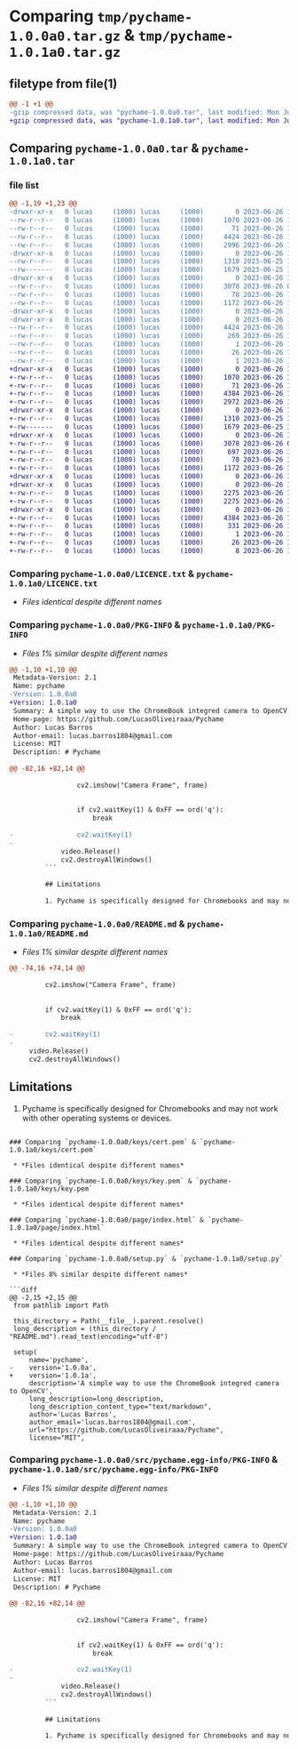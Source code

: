 # Comparing `tmp/pychame-1.0.0a0.tar.gz` & `tmp/pychame-1.0.1a0.tar.gz`

## filetype from file(1)

```diff
@@ -1 +1 @@
-gzip compressed data, was "pychame-1.0.0a0.tar", last modified: Mon Jun 26 16:15:02 2023, max compression
+gzip compressed data, was "pychame-1.0.1a0.tar", last modified: Mon Jun 26 17:08:38 2023, max compression
```

## Comparing `pychame-1.0.0a0.tar` & `pychame-1.0.1a0.tar`

### file list

```diff
@@ -1,19 +1,23 @@
-drwxr-xr-x   0 lucas     (1000) lucas     (1000)        0 2023-06-26 16:15:02.891197 pychame-1.0.0a0/
--rw-r--r--   0 lucas     (1000) lucas     (1000)     1070 2023-06-26 16:01:24.000000 pychame-1.0.0a0/LICENCE.txt
--rw-r--r--   0 lucas     (1000) lucas     (1000)       71 2023-06-26 16:14:38.000000 pychame-1.0.0a0/MANIFEST.in
--rw-r--r--   0 lucas     (1000) lucas     (1000)     4424 2023-06-26 16:15:02.892197 pychame-1.0.0a0/PKG-INFO
--rw-r--r--   0 lucas     (1000) lucas     (1000)     2996 2023-06-26 16:12:23.000000 pychame-1.0.0a0/README.md
-drwxr-xr-x   0 lucas     (1000) lucas     (1000)        0 2023-06-26 16:15:02.873197 pychame-1.0.0a0/keys/
--rw-r--r--   0 lucas     (1000) lucas     (1000)     1310 2023-06-25 14:22:25.000000 pychame-1.0.0a0/keys/cert.pem
--rw-------   0 lucas     (1000) lucas     (1000)     1679 2023-06-25 14:21:52.000000 pychame-1.0.0a0/keys/key.pem
-drwxr-xr-x   0 lucas     (1000) lucas     (1000)        0 2023-06-26 16:15:02.875197 pychame-1.0.0a0/page/
--rw-r--r--   0 lucas     (1000) lucas     (1000)     3078 2023-06-26 03:38:24.000000 pychame-1.0.0a0/page/index.html
--rw-r--r--   0 lucas     (1000) lucas     (1000)       78 2023-06-26 16:15:02.894197 pychame-1.0.0a0/setup.cfg
--rw-r--r--   0 lucas     (1000) lucas     (1000)     1172 2023-06-26 16:12:09.000000 pychame-1.0.0a0/setup.py
-drwxr-xr-x   0 lucas     (1000) lucas     (1000)        0 2023-06-26 16:15:02.837197 pychame-1.0.0a0/src/
-drwxr-xr-x   0 lucas     (1000) lucas     (1000)        0 2023-06-26 16:15:02.891197 pychame-1.0.0a0/src/pychame.egg-info/
--rw-r--r--   0 lucas     (1000) lucas     (1000)     4424 2023-06-26 16:15:02.000000 pychame-1.0.0a0/src/pychame.egg-info/PKG-INFO
--rw-r--r--   0 lucas     (1000) lucas     (1000)      269 2023-06-26 16:15:02.000000 pychame-1.0.0a0/src/pychame.egg-info/SOURCES.txt
--rw-r--r--   0 lucas     (1000) lucas     (1000)        1 2023-06-26 16:15:02.000000 pychame-1.0.0a0/src/pychame.egg-info/dependency_links.txt
--rw-r--r--   0 lucas     (1000) lucas     (1000)       26 2023-06-26 16:15:02.000000 pychame-1.0.0a0/src/pychame.egg-info/requires.txt
--rw-r--r--   0 lucas     (1000) lucas     (1000)        1 2023-06-26 16:15:02.000000 pychame-1.0.0a0/src/pychame.egg-info/top_level.txt
+drwxr-xr-x   0 lucas     (1000) lucas     (1000)        0 2023-06-26 17:08:38.696226 pychame-1.0.1a0/
+-rw-r--r--   0 lucas     (1000) lucas     (1000)     1070 2023-06-26 16:01:24.000000 pychame-1.0.1a0/LICENCE.txt
+-rw-r--r--   0 lucas     (1000) lucas     (1000)       71 2023-06-26 16:14:38.000000 pychame-1.0.1a0/MANIFEST.in
+-rw-r--r--   0 lucas     (1000) lucas     (1000)     4384 2023-06-26 17:08:38.698227 pychame-1.0.1a0/PKG-INFO
+-rw-r--r--   0 lucas     (1000) lucas     (1000)     2972 2023-06-26 16:54:57.000000 pychame-1.0.1a0/README.md
+drwxr-xr-x   0 lucas     (1000) lucas     (1000)        0 2023-06-26 17:08:38.667227 pychame-1.0.1a0/keys/
+-rw-r--r--   0 lucas     (1000) lucas     (1000)     1310 2023-06-25 14:22:25.000000 pychame-1.0.1a0/keys/cert.pem
+-rw-------   0 lucas     (1000) lucas     (1000)     1679 2023-06-25 14:21:52.000000 pychame-1.0.1a0/keys/key.pem
+drwxr-xr-x   0 lucas     (1000) lucas     (1000)        0 2023-06-26 17:08:38.673226 pychame-1.0.1a0/page/
+-rw-r--r--   0 lucas     (1000) lucas     (1000)     3078 2023-06-26 03:38:24.000000 pychame-1.0.1a0/page/index.html
+-rw-r--r--   0 lucas     (1000) lucas     (1000)      697 2023-06-26 17:08:28.000000 pychame-1.0.1a0/pyproject.toml
+-rw-r--r--   0 lucas     (1000) lucas     (1000)       78 2023-06-26 17:08:38.703227 pychame-1.0.1a0/setup.cfg
+-rw-r--r--   0 lucas     (1000) lucas     (1000)     1172 2023-06-26 17:08:22.000000 pychame-1.0.1a0/setup.py
+drwxr-xr-x   0 lucas     (1000) lucas     (1000)        0 2023-06-26 17:08:38.644227 pychame-1.0.1a0/src/
+drwxr-xr-x   0 lucas     (1000) lucas     (1000)        0 2023-06-26 17:08:38.680227 pychame-1.0.1a0/src/pychame/
+-rw-r--r--   0 lucas     (1000) lucas     (1000)     2275 2023-06-26 16:13:02.000000 pychame-1.0.1a0/src/pychame/__init__.py
+-rw-r--r--   0 lucas     (1000) lucas     (1000)     2275 2023-06-26 17:07:44.000000 pychame-1.0.1a0/src/pychame/pychame.py
+drwxr-xr-x   0 lucas     (1000) lucas     (1000)        0 2023-06-26 17:08:38.695227 pychame-1.0.1a0/src/pychame.egg-info/
+-rw-r--r--   0 lucas     (1000) lucas     (1000)     4384 2023-06-26 17:08:38.000000 pychame-1.0.1a0/src/pychame.egg-info/PKG-INFO
+-rw-r--r--   0 lucas     (1000) lucas     (1000)      331 2023-06-26 17:08:38.000000 pychame-1.0.1a0/src/pychame.egg-info/SOURCES.txt
+-rw-r--r--   0 lucas     (1000) lucas     (1000)        1 2023-06-26 17:08:38.000000 pychame-1.0.1a0/src/pychame.egg-info/dependency_links.txt
+-rw-r--r--   0 lucas     (1000) lucas     (1000)       26 2023-06-26 17:08:38.000000 pychame-1.0.1a0/src/pychame.egg-info/requires.txt
+-rw-r--r--   0 lucas     (1000) lucas     (1000)        8 2023-06-26 17:08:38.000000 pychame-1.0.1a0/src/pychame.egg-info/top_level.txt
```

### Comparing `pychame-1.0.0a0/LICENCE.txt` & `pychame-1.0.1a0/LICENCE.txt`

 * *Files identical despite different names*

### Comparing `pychame-1.0.0a0/PKG-INFO` & `pychame-1.0.1a0/PKG-INFO`

 * *Files 1% similar despite different names*

```diff
@@ -1,10 +1,10 @@
 Metadata-Version: 2.1
 Name: pychame
-Version: 1.0.0a0
+Version: 1.0.1a0
 Summary: A simple way to use the ChromeBook integred camera to OpenCV
 Home-page: https://github.com/LucasOliveiraaa/Pychame
 Author: Lucas Barros
 Author-email: lucas.barros1804@gmail.com
 License: MIT
 Description: # Pychame
         
@@ -82,16 +82,14 @@
         
                 cv2.imshow("Camera Frame", frame)
         
         
                 if cv2.waitKey(1) & 0xFF == ord('q'):
                     break
         
-                cv2.waitKey(1)
-        
             video.Release()
             cv2.destroyAllWindows()
         ```
         
         ## Limitations
         
         1. Pychame is specifically designed for Chromebooks and may not work with other operating systems or devices.
```

### Comparing `pychame-1.0.0a0/README.md` & `pychame-1.0.1a0/README.md`

 * *Files 1% similar despite different names*

```diff
@@ -74,16 +74,14 @@
 
         cv2.imshow("Camera Frame", frame)
 
 
         if cv2.waitKey(1) & 0xFF == ord('q'):
             break
 
-        cv2.waitKey(1)
-
     video.Release()
     cv2.destroyAllWindows()
 ```
 
 ## Limitations
 
 1. Pychame is specifically designed for Chromebooks and may not work with other operating systems or devices.
```

### Comparing `pychame-1.0.0a0/keys/cert.pem` & `pychame-1.0.1a0/keys/cert.pem`

 * *Files identical despite different names*

### Comparing `pychame-1.0.0a0/keys/key.pem` & `pychame-1.0.1a0/keys/key.pem`

 * *Files identical despite different names*

### Comparing `pychame-1.0.0a0/page/index.html` & `pychame-1.0.1a0/page/index.html`

 * *Files identical despite different names*

### Comparing `pychame-1.0.0a0/setup.py` & `pychame-1.0.1a0/setup.py`

 * *Files 8% similar despite different names*

```diff
@@ -2,15 +2,15 @@
 from pathlib import Path
 
 this_directory = Path(__file__).parent.resolve()
 long_description = (this_directory / "README.md").read_text(encoding="utf-8")
 
 setup(
     name='pychame',
-    version='1.0.0a',
+    version='1.0.1a',
     description='A simple way to use the ChromeBook integred camera to OpenCV',
     long_description=long_description,
     long_description_content_type="text/markdown",
     author='Lucas Barros',
     author_email='lucas.barros1804@gmail.com',
     url="https://github.com/LucasOliveiraaa/Pychame",
     license="MIT",
```

### Comparing `pychame-1.0.0a0/src/pychame.egg-info/PKG-INFO` & `pychame-1.0.1a0/src/pychame.egg-info/PKG-INFO`

 * *Files 1% similar despite different names*

```diff
@@ -1,10 +1,10 @@
 Metadata-Version: 2.1
 Name: pychame
-Version: 1.0.0a0
+Version: 1.0.1a0
 Summary: A simple way to use the ChromeBook integred camera to OpenCV
 Home-page: https://github.com/LucasOliveiraaa/Pychame
 Author: Lucas Barros
 Author-email: lucas.barros1804@gmail.com
 License: MIT
 Description: # Pychame
         
@@ -82,16 +82,14 @@
         
                 cv2.imshow("Camera Frame", frame)
         
         
                 if cv2.waitKey(1) & 0xFF == ord('q'):
                     break
         
-                cv2.waitKey(1)
-        
             video.Release()
             cv2.destroyAllWindows()
         ```
         
         ## Limitations
         
         1. Pychame is specifically designed for Chromebooks and may not work with other operating systems or devices.
```

